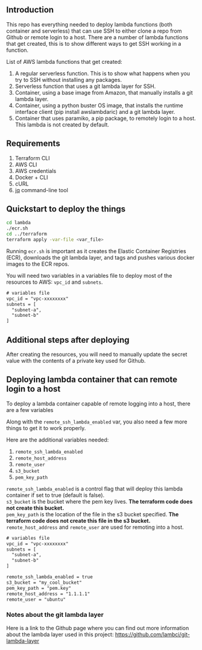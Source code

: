 ## Introduction
This repo has everything needed to deploy lambda functions (both container and serverless) that can use SSH to either clone a repo from Github or remote login to a host. There are a number of lambda functions that get created, this is to show different ways to get SSH working in a function.

List of AWS lambda functions that get created:   
1. A regular serverless function. This is to show what happens when you try to SSH without installing any packages.
1. Serverless function that uses a git lambda layer for SSH.
1. Container, using a base image from Amazon, that manually installs a git lambda layer.
1. Container, using a python buster OS image, that installs the runtime interface client (pip install awslambdaric) and a git lambda layer.
1. Container that uses paramiko, a pip package, to remotely login to a host. This lambda is not created by default.

## Requirements
1. Terraform CLI
1. AWS CLI
1. AWS credentials
1. Docker + CLI
1. cURL
1. [jq](https://github.com/stedolan/jq) command-line tool

## Quickstart to deploy the things
```bash
cd lambda
./ecr.sh
cd ../terraform
terraform apply -var-file <var_file>
```

Running `ecr.sh` is important as it creates the Elastic Container Registries (ECR), downloads the git lambda layer, and tags and pushes various docker images to the ECR repos.

You will need two variables in a variables file to deploy most of the resources to AWS: `vpc_id` and `subnets`.
```txt
# variables file
vpc_id = "vpc-xxxxxxxx"
subnets = [
  "subnet-a",
  "subnet-b"
]
```

## Additional steps after deploying
After creating the resources, you will need to manually update the secret value with the contents of a private key used for Github.

## Deploying lambda container that can remote login to a host
To deploy a lambda container capable of remote logging into a host, there are a few variables

Along with the `remote_ssh_lambda_enabled` var, you also need a few more things to get it to work properly.

Here are the additional variables needed:

1. `remote_ssh_lambda_enabled`
1. `remote_host_address`
1. `remote_user`
1. `s3_bucket`
1. `pem_key_path`

`remote_ssh_lambda_enabled` is a control flag that will deploy this lambda container if set to true (default is false).   
`s3_bucket` is the bucket where the pem key lives. **The terraform code does not create this bucket.**   
`pem_key_path` is the location of the file in the s3 bucket specified. **The terraform code does not create this file in the s3 bucket.**   
`remote_host_address` and `remote_user` are used for remoting into a host.

```txt
# variables file
vpc_id = "vpc-xxxxxxxx"
subnets = [
  "subnet-a",
  "subnet-b"
]

remote_ssh_lambda_enabled = true
s3_bucket = "my_cool_bucket"
pem_key_path = "pem.key"
remote_host_address = "1.1.1.1"
remote_user = "ubuntu"
```

### Notes about the git lambda layer
Here is a link to the Github page where you can find out more information about the lambda layer used in this project: https://github.com/lambci/git-lambda-layer 